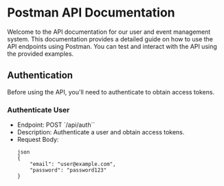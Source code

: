 # Postman API Documentation
Welcome to the API documentation for our user and event management system. This documentation provides a detailed guide on how to use the API endpoints using Postman. You can test and interact with the API using the provided examples.

## Authentication
Before using the API, you'll need to authenticate to obtain access tokens.

### Authenticate User
- Endpoint: POST `/api/auth``
- Description: Authenticate a user and obtain access tokens.
- Request Body:
    ```
    json
    {
        "email": "user@example.com",
        "password": "password123"
    }
    
    ```